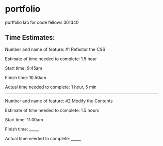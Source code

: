 # portfolio
portfolio lab for code fellows 301d40

## Time Estimates:

Number and name of feature: #1 Refactor the CSS

Estimate of time needed to complete: 1.5 hour

Start time: 9:45am

Finish time: 10:50am

Actual time needed to complete: 1 hour, 5 min

--------

Number and name of feature: #2 Modify the Contents

Estimate of time needed to complete: 1.5 hours

Start time: 11:00am

Finish time: _____

Actual time needed to complete: _____